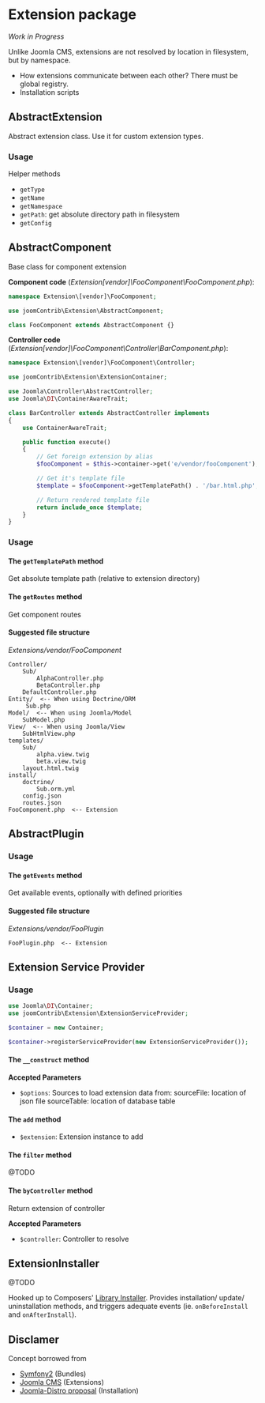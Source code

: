 Extension package
=================

_Work in Progress_

Unlike Joomla CMS, extensions are not resolved by location in filesystem, but by namespace.

- How extensions communicate between each other? There must be global registry.
- Installation scripts


## AbstractExtension

Abstract extension class. Use it for custom extension types.

### Usage

Helper methods

- `getType`
- `getName`
- `getNamespace`
- `getPath`: get absolute directory path in filesystem
- `getConfig`



## AbstractComponent

Base class for component extension

**Component code** (_Extension\[vendor]\FooComponent\FooComponent.php_):

```PHP
namespace Extension\[vendor]\FooComponent;

use joomContrib\Extension\AbstractComponent;

class FooComponent extends AbstractComponent {}
```

**Controller code** (_Extension\[vendor]\FooComponent\Controller\BarComponent.php_):

```PHP
namespace Extension\[vendor]\FooComponent\Controller;

use joomContrib\Extension\ExtensionContainer;

use Joomla\Controller\AbstractController;
use Joomla\DI\ContainerAwareTrait;

class BarController extends AbstractController implements 
{
	use ContainerAwareTrait;

	public function execute()
	{
		// Get foreign extension by alias
		$fooComponent = $this->container->get('e/vendor/fooComponent');

		// Get it's template file
		$template = $fooComponent->getTemplatePath() . '/bar.html.php';

		// Return rendered template file
		return include_once $template;
	}
}
```


### Usage

#### The `getTemplatePath` method

Get absolute template path (relative to extension directory)

#### The `getRoutes` method

Get component routes


#### Suggested file structure

_Extensions/vendor/FooComponent_

```
Controller/
    Sub/
	    AlphaController.php
        BetaController.php
    DefaultController.php
Entity/  <-- When using Doctrine/ORM
     Sub.php
Model/  <-- When using Joomla/Model
    SubModel.php
View/  <-- When using Joomla/View
    SubHtmlView.php
templates/
    Sub/
        alpha.view.twig
        beta.view.twig
    layout.html.twig
install/
    doctrine/
        Sub.orm.yml
    config.json
    routes.json
FooComponent.php  <-- Extension
```



## AbstractPlugin

### Usage

#### The `getEvents` method

Get available events, optionally with defined priorities

#### Suggested file structure

_Extensions/vendor/FooPlugin_

```
FooPlugin.php  <-- Extension
```



## Extension Service Provider

### Usage

```PHP
use Joomla\DI\Container;
use joomContrib\Extension\ExtensionServiceProvider;

$container = new Container;

$container->registerServiceProvider(new ExtensionServiceProvider());
```

#### The `__construct` method

**Accepted Parameters**

- `$options`: Sources to load extension data from:
  sourceFile: location of json file
  sourceTable: location of database table

#### The `add` method

- `$extension`: Extension instance to add

#### The `filter` method

@TODO

#### The `byController` method

Return extension of controller

**Accepted Parameters**

- `$controller`: Controller to resolve



## ExtensionInstaller

@TODO

Hooked up to Composers' [Library Installer](https://github.com/composer/composer/blob/master/src/Composer/Installer/LibraryInstaller.php).
Provides installation/ update/ uninstallation methods, and triggers adequate events (ie. `onBeforeInstall` and `onAfterInstall`).



Disclamer
---------

Concept borrowed from 

- [Symfony2](https://github.com/symfony/symfony/) (Bundles)
- [Joomla CMS](github.com/joomla/joomla-cms/) (Extensions)
- [Joomla-Distro proposal](github.com/joomla-distro/) (Installation)
